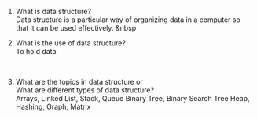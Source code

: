 1. What is data structure?  
	Data structure is a particular way of organizing data in a computer
	so that it can be used effectively.
	&nbsp
2. What is the use of data structure?  
	To hold data 
	<p>&nbsp</p>
	
3. What are the topics in data structure or  
   What are different types of data structure?  
	Arrays, Linked List, Stack, Queue
	Binary Tree, Binary Search Tree
	Heap, Hashing, Graph, Matrix
	<p>&nbsp</p>
	


	
	

